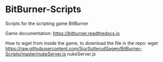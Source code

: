 # BitBurner-Scripts
Scripts for the scripting game BitBurner

Game documentation:
https://bitburner.readthedocs.io

How to wget from inside the game, to download the file in the repo:
wget https://raw.githubusercontent.com/SjurSutterudSagen/BitBurner-Scripts/master/nukeServer.js nukeServer.js